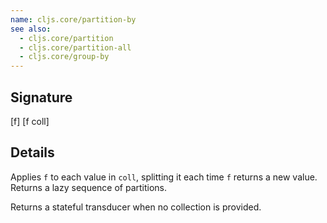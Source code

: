```yaml
---
name: cljs.core/partition-by
see also:
  - cljs.core/partition
  - cljs.core/partition-all
  - cljs.core/group-by
---
```


## Signature
[f]
[f coll]


## Details

Applies `f` to each value in `coll`, splitting it each time `f` returns a new
value. Returns a lazy sequence of partitions.

Returns a stateful transducer when no collection is provided.
